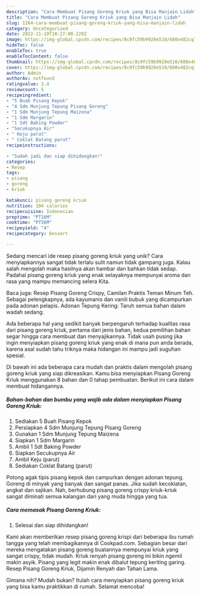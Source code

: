 ```yaml
---
description: "Cara Membuat Pisang Goreng Kriuk yang Bisa Manjain Lidah"
title: "Cara Membuat Pisang Goreng Kriuk yang Bisa Manjain Lidah"
slug: 1264-cara-membuat-pisang-goreng-kriuk-yang-bisa-manjain-lidah
category: Uncategorized
date: 2022-11-10T18:27:00.228Z
image: https://img-global.cpcdn.com/recipes/8c9fc59b9928e510/680x482cq70/pisang-goreng-kriuk-foto-resep-utama.jpg
hideToc: false
enableToc: true
enableTocContent: false
thumbnail: https://img-global.cpcdn.com/recipes/8c9fc59b9928e510/680x482cq70/pisang-goreng-kriuk-foto-resep-utama.jpg
cover: https://img-global.cpcdn.com/recipes/8c9fc59b9928e510/680x482cq70/pisang-goreng-kriuk-foto-resep-utama.jpg
author: Admin
authorAv: notfound
ratingvalue: 3.4
reviewcount: 5
recipeingredient:
- "5 Buah Pisang Kepok"
- "4 Sdm Munjung Tepung Pisang Goreng"
- "1 Sdm Munjung Tepung Maizena"
- "1 Sdm Margarin"
- "1 Sdt Baking Powder"
- "Secukupnya Air"
- " Keju parut"
- " Coklat Batang parut"
recipeinstructions:

- "Sudah jadi dan siap dihidangkan!"
categories:
- Resep
tags:
- pisang
- goreng
- kriuk

katakunci: pisang goreng kriuk 
nutrition: 104 calories
recipecuisine: Indonesian
preptime: "PT16M"
cooktime: "PT56M"
recipeyield: "4"
recipecategory: Dessert

---
```





Sedang mencari ide resep pisang goreng kriuk yang unik? Cara menyiapkannya sangat tidak terlalu sulit namun tidak gampang juga. Kalau salah mengolah maka hasilnya akan hambar dan bahkan tidak sedap. Padahal pisang goreng kriuk yang enak selayaknya mempunyai aroma dan rasa yang mampu memancing selera Kita.





Baca juga: Resep Pisang Goreng Crispy, Camilan Praktis Teman Minum Teh. Sebagai pelengkapnya, ada kayumanis dan vanili bubuk yang dicampurkan pada adonan pelapis. Adonan Tepung Kering: Taruh semua bahan dalam wadah sedang.

Ada beberapa hal yang sedikit banyak berpengaruh terhadap kualitas rasa dari pisang goreng kriuk, pertama dari jenis bahan, kedua pemilihan bahan segar hingga cara membuat dan menyajikannya. Tidak usah pusing jika ingin menyiapkan pisang goreng kriuk yang enak di mana pun anda berada, karena asal sudah tahu triknya maka hidangan ini mampu jadi suguhan spesial.






Di bawah ini ada beberapa cara mudah dan praktis dalam mengolah pisang goreng kriuk yang siap dikreasikan. Kamu bisa menyiapkan Pisang Goreng Kriuk menggunakan 8 bahan dan 0 tahap pembuatan. Berikut ini cara dalam membuat hidangannya.

<!--inarticleads1-->

##### Bahan-bahan dan bumbu yang wajib ada dalam menyiapkan Pisang Goreng Kriuk:

1. Sediakan 5 Buah Pisang Kepok
1. Persiapkan 4 Sdm Munjung Tepung Pisang Goreng
1. Gunakan 1 Sdm Munjung Tepung Maizena
1. Siapkan 1 Sdm Margarin
1. Ambil 1 Sdt Baking Powder
1. Siapkan Secukupnya Air
1. Ambil  Keju (parut)
1. Sediakan  Coklat Batang (parut)


Potong agak tipis pisang kepok dan campurkan dengan adonan tepung. Goreng di minyak yang banyak dan sangat panas. Jika sudah kecoklatan, angkat dan sajikan. Nah, berhubung pisang goreng crispy kriuk-kriuk sangat diminati semua kalangan dari yang muda hingga yang tua. 

<!--inarticleads2-->

##### Cara memasak Pisang Goreng Kriuk:


1. Selesai dan siap dihidangkan!

Kami akan memberikan resep pisang goreng krispi dari beberapa ibu rumah tangga yang telah membagikannya di Cookpad.com. Sebagian besar dari mereka mengatakan pisang goreng buatannya mempunyai kriuk yang sangat crispy, tidak mudah. Kriuk renyah pisang goreng ini bikin ngemil makin asyik. Pisang yang legit makin enak dibalut tepung keriting garing. Resep Pisang Goreng Kriuk, Dijamin Renyah dan Tahan Lama. 

Gimana nih? Mudah bukan? Itulah cara menyiapkan pisang goreng kriuk yang bisa kamu praktikkan di rumah. Selamat mencoba!
